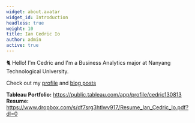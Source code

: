 ```yaml
---
widget: about.avatar
widget_id: Introduction
headless: true
weight: 10
title: Ian Cedric Io
author: admin
active: true
---
```

🐈 Hello! I'm Cedric and I'm a Business Analytics major at Nanyang Technological University.

Check out my [profile](/about/) and [blog posts](https://cedric130813.medium.com/)

**Tableau Portfolio:** <https://public.tableau.com/app/profile/cedric130813>\
**Resume:** <https://www.dropbox.com/s/df7srg3htlwv917/Resume_Ian_Cedric_Io.pdf?dl=0>